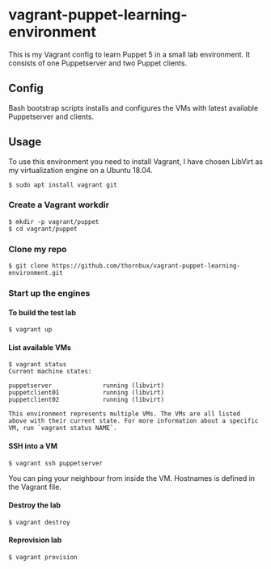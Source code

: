 # vagrant-puppet-learning-environment
This is my Vagrant config to learn Puppet 5 in a small lab environment.
It consists of one Puppetserver and two Puppet clients.

## Config
Bash bootstrap scripts installs and configures the VMs with latest available Puppetserver and clients.

## Usage
To use this environment you need to install Vagrant, I have chosen LibVirt as my virtualization engine on a Ubuntu 18.04.
```
$ sudo apt install vagrant git
```

### Create a Vagrant workdir
```
$ mkdir -p vagrant/puppet
$ cd vagrant/puppet
```

### Clone my repo
```
$ git clone https://github.com/thornbux/vagrant-puppet-learning-environment.git
```

### Start up the engines
#### To build the test lab
```
$ vagrant up
```

#### List available VMs
```
$ vagrant status
Current machine states:

puppetserver              running (libvirt)
puppetclient01            running (libvirt)
puppetclient02            running (libvirt)

This environment represents multiple VMs. The VMs are all listed
above with their current state. For more information about a specific
VM, run `vagrant status NAME`.
```

#### SSH into a VM
```
$ vagrant ssh puppetserver
```

You can ping your neighbour from inside the VM.
Hostnames is defined in the Vagrant file.

#### Destroy the lab
```
$ vagrant destroy
```

#### Reprovision lab
```
$ vagrant provision
```

